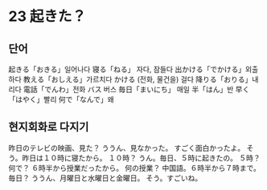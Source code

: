 # 23 起きた？

## 단어

起きる「おきる」일어나다
寝る「ねる」 자다, 잠들다
出かける「でかける」외출하다
教える「おしえる」가르치다
かける (전화, 물건을) 걸다
降りる「おりる」내리다
電話「でんわ」전화
バス 버스
毎日「まいにち」 매일
半「はん」반
早く「はやく」빨리
何で「なんで」왜

## 현지회화로 다지기

昨日のテレビの映画、見た？
ううん、見なかった。
すごく面白かったよ。
そう。昨日は１０時に寝たから。
１０時？
うん。毎日、５時に起きたの。
５時？何で？
６時半から授業だったから。
何の授業？
中国語。６時半から７時まで。
毎日？
ううん、月曜日と水曜日と金曜日。
そう。すごいね。